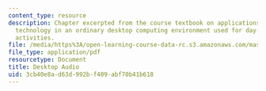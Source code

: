 ```yaml
---
content_type: resource
description: Chapter excerpted from the course textbook on applications of speech
  technology in an ordinary desktop computing environment used for day-to-day office
  activities.
file: /media/https%3A/open-learning-course-data-rc.s3.amazonaws.com/mas-632-conversational-computer-systems-fall-2008/3cb40e8ad63d992bf409abf70b41b618_schmandt_ch12.pdf
file_type: application/pdf
resourcetype: Document
title: Desktop Audio
uid: 3cb40e8a-d63d-992b-f409-abf70b41b618
---
```

